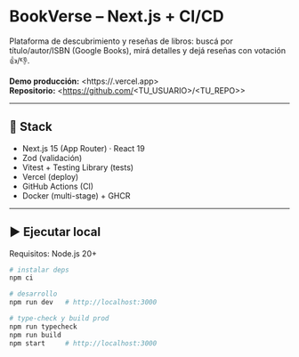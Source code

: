 # BookVerse – Next.js + CI/CD

Plataforma de descubrimiento y reseñas de libros: buscá por título/autor/ISBN (Google Books), mirá detalles y dejá reseñas con votación 👍/👎.

**Demo producción:** <https://<tu-app>.vercel.app>  
**Repositorio:** <https://github.com/<TU_USUARIO>/<TU_REPO>>

---

## 🧰 Stack

- Next.js 15 (App Router) · React 19
- Zod (validación)
- Vitest + Testing Library (tests)
- Vercel (deploy)
- GitHub Actions (CI)
- Docker (multi-stage) + GHCR

---

## ▶️ Ejecutar local

Requisitos: Node.js 20+

```bash
# instalar deps
npm ci

# desarrollo
npm run dev   # http://localhost:3000

# type-check y build prod
npm run typecheck
npm run build
npm start     # http://localhost:3000
